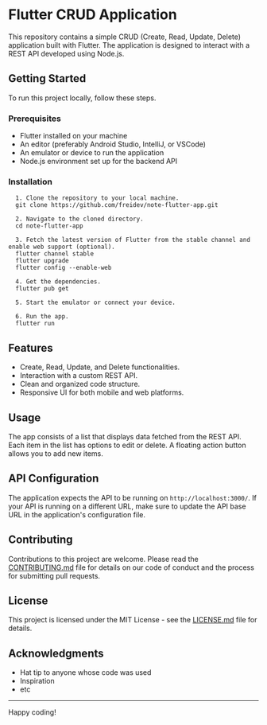 # Flutter CRUD Application

This repository contains a simple CRUD (Create, Read, Update, Delete) application built with Flutter. The application is designed to interact with a REST API developed using Node.js.

## Getting Started

To run this project locally, follow these steps.

### Prerequisites

- Flutter installed on your machine
- An editor (preferably Android Studio, IntelliJ, or VSCode)
- An emulator or device to run the application
- Node.js environment set up for the backend API

### Installation

```
  1. Clone the repository to your local machine.
  git clone https://github.com/freidev/note-flutter-app.git

  2. Navigate to the cloned directory.
  cd note-flutter-app

  3. Fetch the latest version of Flutter from the stable channel and enable web support (optional).
  flutter channel stable
  flutter upgrade
  flutter config --enable-web

  4. Get the dependencies.
  flutter pub get

  5. Start the emulator or connect your device.

  6. Run the app.
  flutter run
```

## Features

- Create, Read, Update, and Delete functionalities.
- Interaction with a custom REST API.
- Clean and organized code structure.
- Responsive UI for both mobile and web platforms.

## Usage

The app consists of a list that displays data fetched from the REST API. Each item in the list has options to edit or delete. A floating action button allows you to add new items.

## API Configuration

The application expects the API to be running on `http://localhost:3000/`. If your API is running on a different URL, make sure to update the API base URL in the application's configuration file.

## Contributing

Contributions to this project are welcome. Please read the [CONTRIBUTING.md](CONTRIBUTING.md) file for details on our code of conduct and the process for submitting pull requests.

## License

This project is licensed under the MIT License - see the [LICENSE.md](LICENSE.md) file for details.

## Acknowledgments

- Hat tip to anyone whose code was used
- Inspiration
- etc

---

Happy coding!
